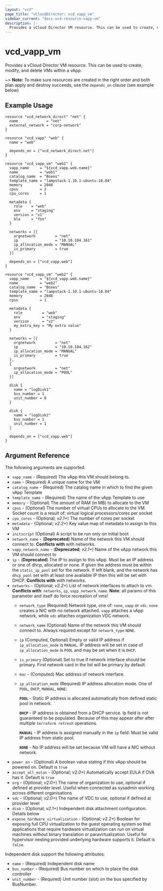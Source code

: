 ```yaml
---
layout: "vcd"
page_title: "vCloudDirector: vcd_vapp_vm"
sidebar_current: "docs-vcd-resource-vapp-vm"
description: |-
  Provides a vCloud Director VM resource. This can be used to create, modify, and delete VMs within a vApp.
---
```


# vcd\_vapp\_vm

Provides a vCloud Director VM resource. This can be used to create,
modify, and delete VMs within a vApp.

~> **Note:** To make sure resources are created in the right order and both plan apply and destroy succeeds, use the `depends_on` clause (see example below)


## Example Usage

```hcl
resource "vcd_network_direct" "net" {
  name             = "net"
  external_network = "corp-network"
}

resource "vcd_vapp" "web" {
  name = "web"

  depends_on = ["vcd_network_direct.net"]
}

resource "vcd_vapp_vm" "web1" {
  vapp_name     = "${vcd_vapp.web.name}"
  name          = "web1"
  catalog_name  = "Boxes"
  template_name = "lampstack-1.10.1-ubuntu-10.04"
  memory        = 2048
  cpus          = 2
  cpu_cores     = 1

  metadata {
    role    = "web"
    env     = "staging"
    version = "v1"
    bla     = "foo"
  }

  networks = [{
    orgnetwork         = "net"
    ip                 = "10.10.104.161"
    ip_allocation_mode = "MANUAL"
    is_primary         = true
  }]

  depends_on = ["vcd_vapp.web"]
}

resource "vcd_vapp_vm" "web2" {
  vapp_name     = "${vcd_vapp.web.name}"
  name          = "web2"
  catalog_name  = "Boxes"
  template_name = "lampstack-1.10.1-ubuntu-10.04"
  memory        = 2048
  cpus          = 1

  metadata {
    role         = "web"
    env          = "staging"
    version      = "v2"
    my_extra_key = "My extra value"
  }

  networks = [{
    orgnetwork         = "net"
    ip                 = "10.10.104.162"
    ip_allocation_mode = "MANUAL"
    is_primary         = true
  },
  {
    orgnetwork         = "net"
    ip_allocation_mode = "POOL"
  }]

  disk {
    name = "logDisk1"
    bus_number = 1
    unit_number = 0
  }

  disk {
    name = "logDisk2"
    bus_number = 1
    unit_number = 1
  }

  depends_on = ["vcd_vapp.web"]
}
```

## Argument Reference

The following arguments are supported:

* `vapp_name` - (Required) The vApp this VM should belong to.
* `name` - (Required) A unique name for the VM
* `catalog_name` - (Required) The catalog name in which to find the given vApp Template
* `template_name` - (Required) The name of the vApp Template to use
* `memory` - (Optional) The amount of RAM (in MB) to allocate to the VM
* `cpus` - (Optional) The number of virtual CPUs to allocate to the VM. Socket count is a result of: virtual logical processors/cores per socket
* `cpu_cores` - (Optional; *v2.1+*) The number of cores per socket
* `metadata` - (Optional; *v2.2+*) Key value map of metadata to assign to this VM
* `initscript` (Optional) A script to be run only on initial boot
* `network_name` - (**Deprecated**) Name of the network this VM should connect to. **Conflicts with** with networks.
* `vapp_network_name` - (**Deprecated**; *v2.1+*) Name of the vApp network this VM should connect to
* `ip` - (**Deprecated**) The IP to assign to this vApp. Must be an IP address or
one of dhcp, allocated or none. If given the address must be within the
  `static_ip_pool` set for the network. If left blank, and the network has
  `dhcp_pool` set with at least one available IP then this will be set with
DHCP. **Conflicts with** with networks.
* `networks` - (Optional; *v2.2+*) List of network interfaces to attach to vm. **Conflicts with**: `networks`, `ip`, `vapp_network_name`. **Note**: all params of this parameter and itself do force recreation of vms!
  * `network_type` (Required) Network type, one of: `none`, `vapp` or `vdc`. `none` creates a NIC with no network attached. `vapp` attaches a vApp network, while `vdc` attaches organization VDC network.
  * `network_name` (Optional) Name of the network this VM should connect to. Always required except for `network_type` `NONE`.
  * `ip` (Computed, Optional) Empty or valid IP address if `ip_allocation_mode` is `MANUAL`. IP address will be set in case of `ip_allocation_mode` is `POOL` and may be set when it is `DHCP`.
  * `is_primary` (Optional) Set to true if network interface should be primary. First network card in the list will be primary by default.
  * `mac` - (Computed) Mac address of network interface.
  * `ip_allocation_mode` (Required) IP address allocation mode. One of `POOL`, `DHCP`, `MANUAL`, `NONE`:  
    
      **`POOL`** - Static IP address is allocated automatically from defined static pool in network.
      
      **`DHCP`** - IP address is obtained from a DHCP service. Ip field is not guaranteed to be populated. Because of this may appear after
      after multiple `terraform refresh` operations.
      
      **`MANUAL`** - IP address is assigned manually in the `ip` field. Must be valid IP address from static pool.
      
      **`NONE`** - No IP address will be set because VM will have a NIC without network.
* `power_on` - (Optional) A boolean value stating if this vApp should be powered on. Default is `true`
* `accept_all_eulas` - (Optional; *v2.0+*) Automatically accept EULA if OVA has it. Default is `true`
* `org` - (Optional; *v2.0+*) The name of organization to use, optional if defined at provider level. Useful when connected as sysadmin working across different organisations
* `vdc` - (Optional; *v2.0+*) The name of VDC to use, optional if defined at provider level
* `disk` - (Optional; *v2.1+*) Independent disk attachment configuration. Details below
* `expose_hardware_virtualization` - (Optional; *v2.2+*) Boolean for exposing full CPU virtualization to the
guest operating system so that applications that require hardware virtualization can run on virtual machines without binary
translation or paravirtualization. Useful for hypervisor nesting provided underlying hardware supports it. Default is `false`.

Independent disk support the following attributes:

* `name` - (Required) Independent disk name
* `bus_number` - (Required) Bus number on which to place the disk controller
* `unit_number` - (Required) Unit number (slot) on the bus specified by BusNumber.
